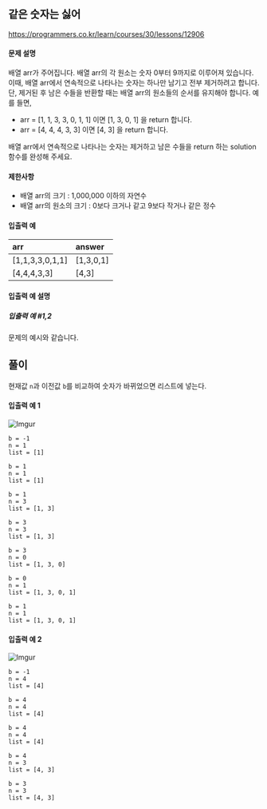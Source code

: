 ## 같은 숫자는 싫어

https://programmers.co.kr/learn/courses/30/lessons/12906

#### 문제 설명

배열 arr가 주어집니다. 배열 arr의 각 원소는 숫자 0부터 9까지로 이루어져 있습니다. 이때, 배열 arr에서 연속적으로 나타나는 숫자는 하나만 남기고 전부 제거하려고 합니다. 단, 제거된 후 남은 수들을 반환할 때는 배열 arr의 원소들의 순서를 유지해야 합니다. 예를 들면,

* arr = [1, 1, 3, 3, 0, 1, 1] 이면 [1, 3, 0, 1] 을 return 합니다.
* arr = [4, 4, 4, 3, 3] 이면 [4, 3] 을 return 합니다.

배열 arr에서 연속적으로 나타나는 숫자는 제거하고 남은 수들을 return 하는 solution 함수를 완성해 주세요.

#### 제한사항
* 배열 arr의 크기 : 1,000,000 이하의 자연수
* 배열 arr의 원소의 크기 : 0보다 크거나 같고 9보다 작거나 같은 정수

#### 입출력 예

| arr | answer |
| :--- | :--- |
| [1,1,3,3,0,1,1] | [1,3,0,1] |
| [4,4,4,3,3] | [4,3] |

#### 입출력 예 설명

##### 입출력 예 #1,2

문제의 예시와 같습니다.

## 풀이

현재값 `n`과 이전값 `b`를 비교하여 숫자가 바뀌었으면 리스트에 넣는다.

#### 입출력 예 1

![Imgur](https://i.imgur.com/kVnXta6.png)

```
b = -1
n = 1
list = [1]

b = 1
n = 1
list = [1]

b = 1
n = 3
list = [1, 3]

b = 3
n = 3
list = [1, 3]

b = 3
n = 0
list = [1, 3, 0]

b = 0
n = 1
list = [1, 3, 0, 1]

b = 1
n = 1
list = [1, 3, 0, 1]
```

#### 입출력 예 2

![Imgur](https://i.imgur.com/mQNjze8.png)

```
b = -1
n = 4
list = [4]

b = 4
n = 4
list = [4]

b = 4
n = 4
list = [4]

b = 4
n = 3
list = [4, 3]

b = 3
n = 3
list = [4, 3]
```